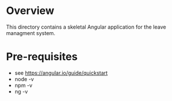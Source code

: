 # Overview

This directory contains a skeletal Angular application for the leave managment system.

# Pre-requisites
  * see https://angular.io/guide/quickstart
  * node -v
  * npm -v
  * ng -v
